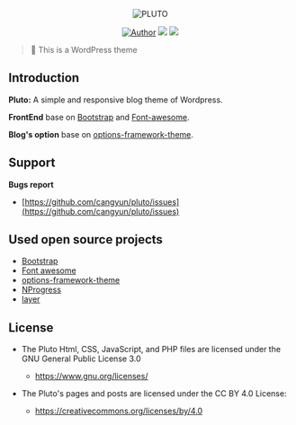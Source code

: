 <p align="center">
    <img src="http://118.24.105.129/wp-content/themes/pluto/static/images/git-shields/screenshot.png" alt="PLUTO" />
</p>

<p align="center">
    <a href="http://118.24.105.129/"><img src="https://img.shields.io/badge/author-cangyun-blue.svg" alt="Author" /></a>
    <a href="https://github.com/cangyun/pluto/releases"><img src="https://img.shields.io/badge/version-0.1.5-yellowgreen.svg" /></a>
    <a href="https://www.gnu.org/licenses/"><img src="https://img.shields.io/badge/license-GNU-red.svg" /></a>
</p>

> :tada: This is a WordPress theme

## Introduction

**Pluto:** A simple and responsive blog theme of Wordpress.

**FrontEnd** base on [Bootstrap](https://github.com/twbs/bootstrap) and [Font-awesome](https://github.com/FortAwesome/Font-Awesome).

**Blog's option** base on [options-framework-theme](https://github.com/devinsays/options-framework-theme).

## Support

**Bugs report**
- [https://github.com/cangyun/pluto/issues](https://github.com/cangyun/pluto/issues)

## Used open source projects

- [Bootstrap](https://github.com/twbs/bootstrap)
- [Font awesome](https://github.com/FortAwesome/Font-Awesome)
- [options-framework-theme](https://github.com/devinsays/options-framework-theme)
- [NProgress](https://github.com/rstacruz/nprogress/)
- [layer](https://github.com/sentsin/layer/)

## License

- The Pluto Html, CSS, JavaScript, and PHP files are licensed under the GNU General Public License 3.0
  - https://www.gnu.org/licenses/
  
- The Pluto's pages and posts are licensed under the CC BY 4.0 License:
  - https://creativecommons.org/licenses/by/4.0 
